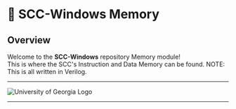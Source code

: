# 🧠 SCC-Windows Memory

## Overview
Welcome to the **SCC-Windows** repository Memory module!\
This is where the SCC's Instruction and Data Memory can be found. NOTE: This is all written in Verilog.

---

![University of Georgia Logo](https://brand.uga.edu/wp-content/uploads/GEORGIA-FS-FC-2048x883.png)

---